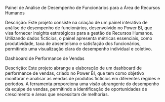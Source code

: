 Painel de Análise de Desempenho de Funcionários para a Área de Recursos Humanos

Descrição: Este projeto consiste na criação de um painel interativo de análise de desempenho de funcionários, desenvolvido no Power BI, que visa fornecer insights estratégicos para a gestão de Recursos Humanos. Utilizando dados fictícios, o painel apresenta métricas essenciais, como produtividade, taxa de absenteísmo e satisfação dos funcionários, permitindo uma visualização clara do desempenho individual e coletivo.


Dashboard de Performance de Vendas

Descrição: Este projeto abrange a elaboração de um dashboard de performance de vendas, criado no Power BI, que tem como objetivo monitorar e analisar as vendas de produtos fictícios em diferentes regiões e períodos. A ferramenta proporciona uma visão abrangente do desempenho da equipe de vendas, permitindo a identificação de oportunidades de crescimento e áreas que necessitam de melhorias.
